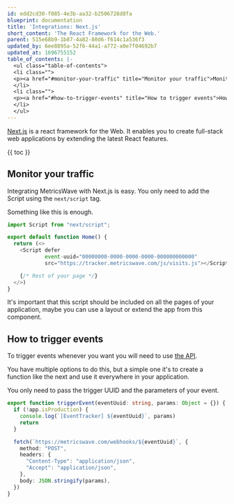 ```yaml
---
id: edd2cd30-f085-4e3b-aa32-b2506728d8fa
blueprint: documentation
title: 'Integrations: Next.js'
short_content: 'The React Framework for the Web.'
parent: 515e68b9-1b87-4a82-80d6-f614c1a536f3
updated_by: 6ee8895a-52f6-44a1-a772-a0e7f04692b7
updated_at: 1696755152
table_of_contents: |-
  <ul class="table-of-contents">
  <li class="">
  <p><a href="#monitor-your-traffic" title="Monitor your traffic">Monitor your traffic</a></p>
  </li>
  <li class="">
  <p><a href="#how-to-trigger-events" title="How to trigger events">How to trigger events</a></p>
  </li>
  </ul>
---
```

[Next.js](https://nextjs.org/) is a react framework for the Web. It enables you to create full-stack web applications by
extending the latest React features.

{{ toc }}

## Monitor your traffic

Integrating MetricsWave with Next.js is easy. You only need to add the Script using the `next/script` tag.

Something like this is enough.

```typescript
import Script from "next/script";

export default function Home() {
  return (<>
    <Script defer
            event-uuid="00000000-0000-0000-0000-000000000000"
            src="https://tracker.metricswave.com/js/visits.js"></Script>

    {/* Rest of your page */}
  </>)
}
```

It's important that this script should be included on all the pages of your application, maybe you can use a layout or
extend the app from this component.

## How to trigger events

To trigger events whenever you want you will need to
use [the API](/documentation/tracking/events).

You have multiple options to do this, but a simple one it's to create a function like the next and use it everywhere in
your application.

You only need to pass the trigger UUID and the parameters of your event.

```typescript
export function triggerEvent(eventUuid: string, params: Object = {}) {
  if (!app.isProduction) {
    console.log(`[EventTracker] ${eventUuid}`, params)
    return
  }

  fetch(`https://metricswave.com/webhooks/${eventUuid}`, {
    method: "POST",
    headers: {
      "Content-Type": "application/json",
      "Accept": "application/json",
    },
    body: JSON.stringify(params),
  })
}
```
